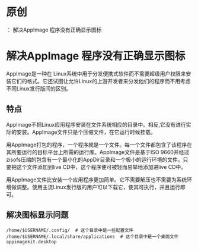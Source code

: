 # 原创
：  解决AppImage 程序没有正确显示图标

# 解决AppImage 程序没有正确显示图标

AppImage是一种在 Linux系统中用于分发便携式软件而不需要超级用户权限来安装它们的格式。它还试图让允许Linux的上游开发者来分发他们的程序而不用考虑不同Linux发行版间的区别。

## 特点

AppImage不把Linux应用程序安装在文件系统相应的目录中。相反,它没有进行实际的安装。AppImage文件只是个压缩文件，在它运行时候挂载。

用AppImage打包的程序，一个程序就是一个文件。每一个文件都包含了该程序在其所要运行的目标平台上所需的运行库。AppImage文件是基于ISO 9660并经过zisofs压缩的包含有一个最小化的AppDir目录和一个极小的运行环境的文件。只要把这个文件添加到live CD中，这个程序便可被轻而易举地添加进live CD中。

用AppImage文件比安装一个应用程序更加简单。它不需要解压也不需要为系统环境做调整。使用主流Linux发行版的用户可以下载它，使其可执行，并且运行即可。

## 解决图标显示问题

```
/home/$USERNAME/.config/  # 这个目录中是一些配置文件
/home/$USERNAME/.local/share/applications  # 这个目录中是一个桌面文件 appimagekit.desktop
```
